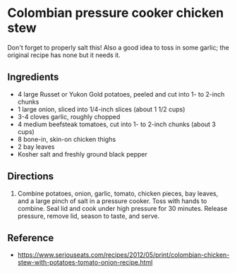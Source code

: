 # Colombian pressure cooker chicken stew

Don't forget to properly salt this! Also a good idea to toss in some garlic; the original recipe has none but it needs it.

## Ingredients

- 4 large Russet or Yukon Gold potatoes, peeled and cut into 1- to 2-inch chunks
- 1 large onion, sliced into 1/4-inch slices (about 1 1/2 cups)
- 3-4 cloves garlic, roughly chopped
- 4 medium beefsteak tomatoes, cut into 1- to 2-inch chunks (about 3 cups)
- 8 bone-in, skin-on chicken thighs
- 2 bay leaves
- Kosher salt and freshly ground black pepper

## Directions

1. Combine potatoes, onion, garlic, tomato, chicken pieces, bay leaves, and a large pinch of salt in a pressure cooker. Toss with hands to combine. Seal lid and cook under high pressure for 30 minutes. Release pressure, remove lid, season to taste, and serve.

## Reference

- <https://www.seriouseats.com/recipes/2012/05/print/colombian-chicken-stew-with-potatoes-tomato-onion-recipe.html>
